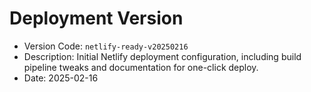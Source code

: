 # Deployment Version

- Version Code: `netlify-ready-v20250216`
- Description: Initial Netlify deployment configuration, including build pipeline tweaks and documentation for one-click deploy.
- Date: 2025-02-16
